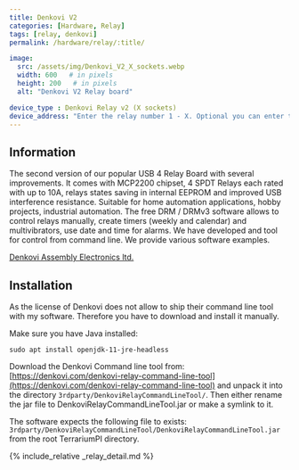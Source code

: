 ```yaml
---
title: Denkovi V2
categories: [Hardware, Relay]
tags: [relay, denkovi]
permalink: /hardware/relay/:title/

image:
  src: /assets/img/Denkovi_V2_X_sockets.webp
  width: 600   # in pixels
  height: 200   # in pixels
  alt: "Denkovi V2 Relay board"

device_type : Denkovi Relay v2 (X sockets)
device_address: "Enter the relay number 1 - X. Optional you can enter the Serial address of the board if you have multiple relay boards like: `1,0035685`"
---
```


## Information
The second version of our popular USB 4 Relay Board with several improvements. It comes with MCP2200 chipset, 4 SPDT Relays each rated with up to 10A, relays states saving in internal EEPROM and improved USB interference resistance. Suitable for home automation applications, hobby projects, industrial automation. The free DRM / DRMv3 software allows to control relays manually, create timers (weekly and calendar) and multivibrators, use date and time for alarms. We have developed and tool for control from command line. We provide various software examples.

[Denkovi Assembly Electronics ltd.](https://denkovi.com/usb-relay-board-four-channels-for-home-automation-v2)

## Installation
As the license of Denkovi does not allow to ship their command line tool with my software. Therefore you have to download and install it manually.

Make sure you have Java installed:
```console
sudo apt install openjdk-11-jre-headless
```

Download the Denkovi Command line tool from: [https://denkovi.com/denkovi-relay-command-line-tool](https://denkovi.com/denkovi-relay-command-line-tool) and unpack it into the directory `3rdparty/DenkoviRelayCommandLineTool/`.
Then either rename the jar file to DenkoviRelayCommandLineTool.jar or make a symlink to it.

The software expects the following file to exists: `3rdparty/DenkoviRelayCommandLineTool/DenkoviRelayCommandLineTool.jar` from the root TerrariumPI directory.

{% include_relative _relay_detail.md %}